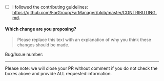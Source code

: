 <!--
	Thank you for contributing!
	Please confirm this pull request meets the following requirements:
-->

- [ ] I followed the contributing guidelines: <https://github.com/FarGroup/FarManager/blob/master/CONTRIBUTING.md>.

#### Which change are you proposing?
> Please replace this text with an explanation of why you think these changes should be made.

<!-- Example:
> I added new functionality, fixed a bug, changed, etc...

Bug/Issue number: #x
-->

Bug/Issue number: 

---

Please note: we will close your PR without comment if you do not check the boxes above and provide ALL requested information.
